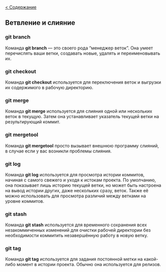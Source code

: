 [< Содержание](./readme.md)

## Ветвление  и слияние

### git branch

Команда **git branch** — это своего рода “менеджер веток”. Она умеет перечислять ваши ветки, создавать новые, удалять и переименовывать их.

### git checkout

Команда **git checkout** используется для переключения веток и выгрузки их содержимого в рабочую директорию.

### git merge

Команда **git merge** используется для слияния одной или нескольких веток в текущую. Затем она устанавливает указатель текущей ветки на результирующий коммит.

### git mergetool

Команда **git mergetool** просто вызывает внешнюю программу слияний, в случае если у вас возникли проблемы слияния.

### git log

Команда **git log** используется для просмотра истории коммитов, начиная с самого свежего и уходя к истокам проекта. По умолчанию, она показывает лишь историю текущей ветки, но может быть настроена на вывод истории других, даже нескольких сразу, веток. Также её можно использовать для просмотра различий между ветками на уровне коммитов.

### git stash

Команда **git stash** используется для временного сохранения всех незакоммиченных изменений для очистки рабочей директории без необходимости коммитить незавершённую работу в новую ветку.

### git tag

Команда **git tag** используется для задания постоянной метки на какой-либо момент в истории проекта. Обычно она используется для релизов.